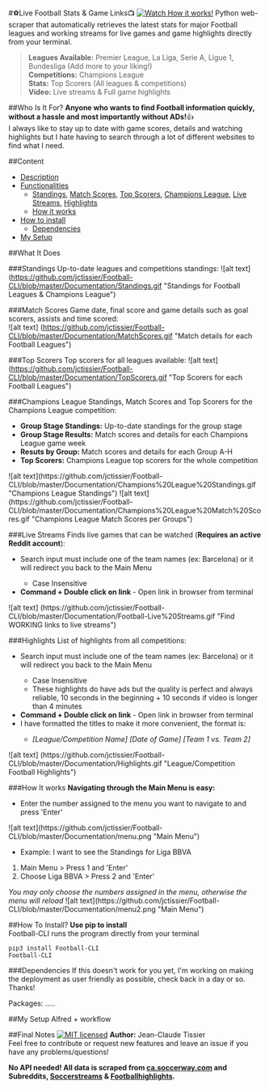 #:soccer:Live Football Stats & Game Links:tv: [![Watch How it works!](https://github.com/jctissier/Football-CLI/blob/master/Documentation/watch.png)](#standings)
Python web-scraper that automatically retrieves the latest stats for major Football leagues and working streams for live games and game highlights directly from your terminal.  
 
 >**Leagues Available:** Premier League, La Liga, Serie A, Ligue 1, Bundesliga (Add more to your liking!) <br/>
 >**Competitions:** Champions League <br/>
 >**Stats:** Top Scorers (All leagues & competitions) <br/>
 >**Video:** Live streams & Full game highlights

##Who Is It For?
**Anyone who wants to find Football information quickly, without a hassle and most importantly without ADs!**:thumbsup: <br/> I always like to stay up to date with game scores, details and watching highlights but I hate having to search through a lot of different websites to find what I need.

##Content
* [Description](#soccerlive-football-stats--game-linkstv-)
* [Functionalities](#what-it-does)
  * [Standings](#standings), [Match Scores](#match-scores), [Top Scorers](#top-scorers), [Champions League](#champions-league), [Live Streams](#live-streams), [Highlights](#highlights)
  * [How it works](#how-it-works)
* [How to install](#how-to-install)
  * [Dependencies](#dependencies)
* [My Setup](#my-setup)
 
##What It Does

###Standings
Up-to-date leagues and competitions standings:
![alt text] (https://github.com/jctissier/Football-CLI/blob/master/Documentation/Standings.gif "Standings for Football Leagues & Champions League")

###Match Scores
Game date, final score and game details such as goal scorers, assists and time scored: <br/> 
![alt text] (https://github.com/jctissier/Football-CLI/blob/master/Documentation/MatchScores.gif "Match details for each Football Leagues")

###Top Scorers
Top scorers for all leagues available:
![alt text] (https://github.com/jctissier/Football-CLI/blob/master/Documentation/TopScorers.gif "Top Scorers for each Football Leagues")

###Champions League
Standings, Match Scores and Top Scorers for the Champions League competition:
<ul>
<li><b>Group Stage Standings:</b> Up-to-date standings for the group stage</li> 
<li><b>Group Stage Results:</b> Match scores and details for each Champions League game week</li>
<li><b>Resuts by Group:</b> Match scores and details for each Group A-H</li>
<li><b>Top Scorers:</b> Champions League top scorers for the whole competition</li>
</ul>
![alt text](https://github.com/jctissier/Football-CLI/blob/master/Documentation/Champions%20League%20Standings.gif "Champions League Standings")
![alt text](https://github.com/jctissier/Football-CLI/blob/master/Documentation/Champions%20League%20Match%20Scores.gif "Champions League Match Scores per Groups")

###Live Streams
Finds live games that can be watched (**Requires an active Reddit account**):
<ul>
<li>Search input must include one of the team names (ex: Barcelona) or it will redirect you back to the Main Menu </li> 
<ul><li>Case Insensitive</li></ul>
<li><b>Command + Double click on link</b> - Open link in browser from terminal</li>
</ul>
![alt text] (https://github.com/jctissier/Football-CLI/blob/master/Documentation/Football-Live%20Streams.gif "Find WORKING links to live streams")

###Highlights
List of highlights from all competitions:
<ul>
<li>Search input must include one of the team names (ex: Barcelona) or it will redirect you back to the Main Menu </li> 
<ul><li>Case Insensitive</li>
<li>These highlights do have ads but the quality is perfect and always reliable, 10 seconds in the beginning + 10 seconds if video is longer than 4 minutes</ul>
<li><b>Command + Double click on link</b> - Open link in browser from terminal</li>
<li>I have formatted the titles to make it more convenient, the format is:</li>
<ul><li><i>[League/Competition Name]   [Date of Game]   [Team 1 vs. Team 2]</i></li></ul>
</ul>
![alt text] (https://github.com/jctissier/Football-CLI/blob/master/Documentation/Highlights.gif "League/Competition Football Highlights")

###How It works
<b>Navigating through the Main Menu is easy:</b>
<ul><li>Enter the number assigned to the menu you want to navigate to and press 'Enter'</li></ul>
![alt text](https://github.com/jctissier/Football-CLI/blob/master/Documentation/menu.png "Main Menu")
  <ul><li>Example: I want to see the Standings for Liga BBVA</li></ul>
<ol><li>Main Menu > Press 1 and 'Enter'</li>
<li>Choose Liga BBVA > Press 2 and 'Enter'</li></ol>
  <i>You may only choose the numbers assigned in the menu, otherwise the menu will reload</i>
![alt text](https://github.com/jctissier/Football-CLI/blob/master/Documentation/menu2.png "Main Menu")

##How To Install?
**Use pip to install**</br>
Football-CLI runs the program directly from your terminal

```
pip3 install Football-CLI
Football-CLI
```


###Dependencies
If this doesn't work for you yet, I'm working on making the deployment as user friendly as possible, check back in a day or so. Thanks!

Packages: .....

##My Setup
Alfred + workflow


##Final Notes [![MIT licensed](https://img.shields.io/badge/license-MIT-blue.svg)](https://github.com/jctissier/Football-CLI/blob/master/LICENSE)
**Author:** Jean-Claude Tissier<br/>
Feel free to contribute or request new features and leave an issue if you have any problems/questions!

__No API needed! All data is scraped from [ca.soccerway.com](www.ca.soccerway.com) and Subreddits, [Soccerstreams](https://www.reddit.com/r/soccerstreams/) & [Footballhighlights](https://www.reddit.com/r/footballhighlights/).__


